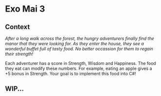 # Exo Mai 3

## Context

_After a long walk across the forest, the hungry adventurers finally find the manor that they were looking for. As they enter the house, they see a wonderful buffet full of tasty food. No better occassion for them to regain their strength!_

Each adventurer has a score in Strength, Wisdom and Happiness. The food they eat can modify these numbers. For example, eating an apple gives a +5 bonus in Strength. Your goal is to implement this food into C#!

## WIP...




